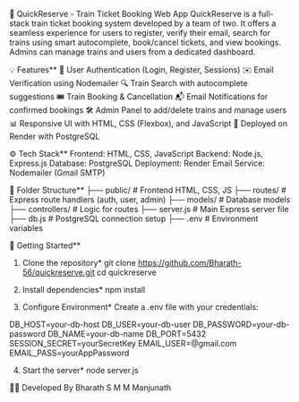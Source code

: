 🚄 QuickReserve - Train Ticket Booking Web App
QuickReserve is a full-stack train ticket booking system developed by a team of two. 
It offers a seamless experience for users to register, verify their email, search for trains using smart autocomplete, book/cancel tickets, and view bookings. Admins can manage trains and users from a dedicated dashboard.

💡 Features**
🔐 User Authentication (Login, Register, Sessions)
✉️ Email Verification using Nodemailer
🔍 Train Search with autocomplete suggestions
🎟️ Train Booking & Cancellation
📬 Email Notifications for confirmed bookings
🛠 Admin Panel to add/delete trains and manage users
📊 Responsive UI with HTML, CSS (Flexbox), and JavaScript
🚀 Deployed on Render with PostgreSQL

⚙️ Tech Stack**
Frontend: HTML, CSS, JavaScript
Backend: Node.js, Express.js
Database: PostgreSQL
Deployment: Render
Email Service: Nodemailer (Gmail SMTP)

📁 Folder Structure**
├── public/              # Frontend HTML, CSS, JS
├── routes/              # Express route handlers (auth, user, admin)
├── models/              # Database models
├── controllers/         # Logic for routes
├── server.js            # Main Express server file
├── db.js                # PostgreSQL connection setup
├── .env                 # Environment variables

🚀 Getting Started**

1. Clone the repository*
git clone https://github.com/Bharath-56/quickreserve.git
cd quickreserve

3. Install dependencies*
npm install

3. Configure Environment*
Create a .env file with your credentials:

DB_HOST=your-db-host
DB_USER=your-db-user
DB_PASSWORD=your-db-password
DB_NAME=your-db-name
DB_PORT=5432
SESSION_SECRET=yourSecretKey
EMAIL_USER=@gmail.com
EMAIL_PASS=yourAppPassword

4. Start the server*
node server.js

👨‍💻 Developed By
Bharath S M
M Manjunath








